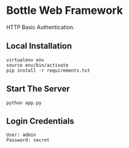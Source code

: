 # Bottle Web Framework
HTTP Basic Authentication.

## Local Installation
```
virtualenv env
source env/bin/activate
pip install -r requirements.txt
```

## Start The Server
```
python app.py
```

## Login Credentials
```
User: admin
Password: secret
```
